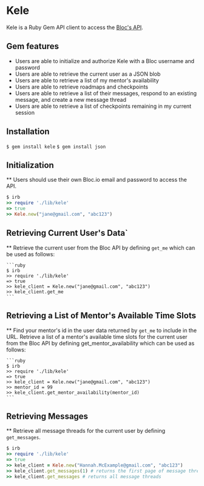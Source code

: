 # Kele
Kele is a Ruby Gem API client to access the [Bloc's API](http://docs.blocapi.apiary.io/#).

## Gem features
- Users are able to initialize and authorize Kele with a Bloc username and password
- Users are able to retrieve the current user as a JSON blob
- Users are able to retrieve a list of my mentor's availability
- Users are able to retrieve roadmaps and checkpoints
- Users are able to retrieve a list of their messages, respond to an existing message, and create a new message thread
- Users are able to retrieve a list of checkpoints remaining in my current session

## Installation

  `$ gem install kele`
  `$ gem install json`

## Initialization
  ** Users should use their own Bloc.io email and password to access the API.

  ```ruby
  $ irb
  >> require './lib/kele'
  => true
  >> Kele.new("jane@gmail.com", "abc123")
  ```

## Retrieving Current User's Data`

  ** Retrieve the current user from the Bloc API by defining `get_me` which can be used as follows:

    ```ruby
    $ irb
    >> require './lib/kele'
    => true
    >> kele_client = Kele.new("jane@gmail.com", "abc123")
    >> kele_client.get_me
    ```
## Retrieving a List of Mentor's Available Time Slots
  ** Find your mentor's id in the user data returned by `get_me` to include in the URL. Retrieve a list of a mentor's available time slots for the current user from the Bloc API by defining get_mentor_availability which can be used as follows:

    ```ruby
    $ irb
    >> require './lib/kele'
    => true
    >> kele_client = Kele.new("jane@gmail.com", "abc123")
    >> mentor_id = 99
    >> kele_client.get_mentor_availability(mentor_id)
    ```
## Retrieving Messages
  ** Retrieve all message threads for the current user by defining `get_messages`.

  ```ruby
  $ irb
  >> require './lib/kele'
  => true
  >> kele_client = Kele.new("Hannah.McExample@gmail.com", "abc123")
  >> kele_client.get_messages(1) # returns the first page of message threads
  >> kele_client.get_messages # returns all message threads
  ```
